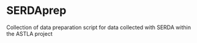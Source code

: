 # SERDAprep
Collection of data preparation script for data collected with SERDA within the ASTLA project
